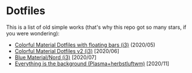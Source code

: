 # Dotfiles

This is a list of old simple works (that's why this repo got so many stars, if you were wondering):
- [Colorful Material Dotfiles with floating bars (i3)](https://github.com/alessiocelentano/dotfiles/tree/c55f1c6aab7d66750df642ee391d804bfd002b5f) (2020/05)
- [Colorful Material Dotfiles v2 (i3)](https://github.com/alessiocelentano/dotfiles/tree/52f534574803c384015335aa10276a7b8d894313) [2020/06]
- [Blue Material/Nord (i3)](https://github.com/alessiocelentano/dotfiles/tree/def757afcd4825a6bbf80ef2c7d5510ce4d3f60c) [2020/07]
- [Everything is the background (Plasma+herbstluftwm)](https://github.com/alessiocelentano/dotfiles/tree/85871d2d72622990f36c94b5b5c7adff2dd6aed7) [2020/11]
